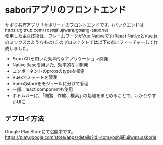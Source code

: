 # saboriアプリのフロントエンド
サボり共有アプリ「サボリー」のフロントエンドです。(バックエンドはhttps://github.com/YoshijiFujiwara/golang-saborie)  
使用した主な技術は、フレームワークがVue Nativeです(React NativeとVue.jsのミックスのようなもの)
このプロジェクトでは以下の点にフィーチャーして作成しました。

* Expo CLIを用いた効率的なアプリケーション開発
* Native Baseを用いた、効率的なUI開発
* コンポーネントのpropsのtypeを指定
* Vuexでステートを管理
* Vuexのstoreをモジュールに分けて管理
* 一部、react componentも使用
* ボトムバーに、「閲覧、作成、検索」の処理をまとめることで、わかりやすいUIに

## デプロイ方法
Google Play Storeにて公開中です。
https://play.google.com/store/apps/details?id=com.yoshijiFujiwara.saborie
